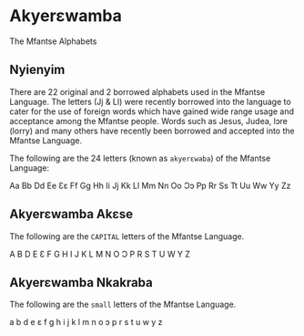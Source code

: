 # Akyerɛwamba

The Mfantse Alphabets


## Nyienyim

There are 22 original and 2 borrowed alphabets used in the Mfantse Language.
The letters (Jj & Ll) were recently borrowed into the language to cater for the 
use of foreign words which have gained wide range usage and acceptance among the
Mfantse people. Words such as Jesus, Judea, lɔre (lorry) and many others have recently
been borrowed and accepted into the Mfantse Language.

The following are the 24 letters (known as ``akyerɛwaba``) of the Mfantse Language:

Aa      Bb      Dd      Ee      Ɛɛ      Ff      Gg      Hh
Ii      Jj      Kk      Ll      Mm      Nn      Oo      Ɔɔ
Pp      Rr      Ss      Tt      Uu      Ww      Yy      Zz


## Akyerɛwamba Akɛse

The following are the ``CAPITAL`` letters of the Mfantse Language.

A       B       D       E       Ɛ       F       G       H 
I       J       K       L       M       N       O       Ɔ
P       R       S       T       U       W       Y       Z 

## Akyerɛwamba Nkakraba

The following are the ``small`` letters of the Mfantse Language.

a       b       d       e       ɛ       f       g       h
i       j       k       l       m       n       o       ɔ 
p       r       s       t       u       w       y       z

